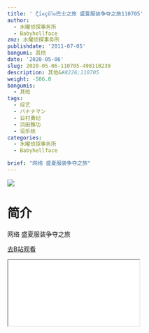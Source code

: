 ```yaml
---
title: ' ζỉคçöไต巴士之旅 盛夏服装争夺之旅110705'
author:
  - 水曜侦探事务所
  - Babyhellface
zmz: 水曜侦探事务所
publishdate: '2011-07-05'
bangumi: 其他
date: '2020-05-06'
slug: 2020-05-06-110705-498110239
description: 其他&#8226;110705
weight: -506.0
bangumis:
  - 其他
tags:
  - 综艺
  - バナナマン
  - 日村勇纪
  - 浜田雅功
  - 设乐统
categories:
  - 水曜侦探事务所
  - Babyhellface

brief: "网络 盛夏服装争夺之旅"
---
```

![](https://raw.githubusercontent.com/tcgriffith/owaraisite/master/static/tmpimg/e48f2337cf6f3ee6336772bf6120b894c15b7c2c.jpg.480.jpg)
# 简介  
网络
盛夏服装争夺之旅  

[去B站观看](https://www.bilibili.com/video/av498110239/)
<div class ="resp-container"><iframe class="testiframe" src="//player.bilibili.com/player.html?aid=498110239"", scrolling="no", allowfullscreen="true" > </iframe></div> 
